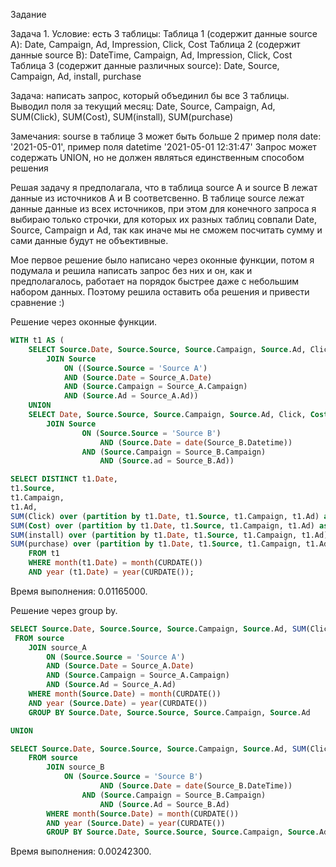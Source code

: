 Задание 

Задача 1.
Условие: есть 3 таблицы:
Таблица 1 (содержит данные source A):
Date, Campaign, Ad, Impression, Click, Cost
Таблица 2 (содержит данные source B):
DateTime, Campaign, Ad, Impression, Click, Cost
Таблица 3 (содержит данные различных source):
Date, Source, Campaign, Ad, install, purchase

Задача: написать запрос, который объединил бы все 3 таблицы. Выводил поля за текущий месяц:
Date, Source, Campaign, Ad, SUM(Click), SUM(Cost), SUM(install), SUM(purchase)

Замечания:
sourse в таблице 3 может быть больше 2
пример поля date: '2021-05-01', пример поля datetime '2021-05-01 12:31:47'
Запрос может содержать UNION, но не должен являться единственным способом решения


Решая задачу я предполагала, что в таблица source A и source B лежат данные из источников А и В соответсвенно. В таблице source лежат данные данные из всех источников, при этом для конечного запроса я выбираю только строчки, для которых их разных таблиц совпали Date, Source, Campaign и Ad, так как иначе мы не сможем посчитать сумму и сами данные будут не объективные.

Мое первое решение было написано через оконные функции, потом я подумала и решила написать запрос без них и он, как и предполагалось, работает на порядок быстрее даже с небольшим набором данных. Поэтому решила оставить оба решения и привести сравнение :) 

Решение через оконные функции.

```SQL
WITH t1 AS (
	SELECT Source.Date, Source.Source, Source.Campaign, Source.Ad, Click, Cost, install, purchase from Source_A 
		JOIN Source 
			ON ((Source.Source = 'Source A') 
			AND (Source.Date = Source_A.Date) 
			AND (Source.Campaign = Source_A.Campaign) 
			AND (Source.Ad = Source_A.Ad))
	UNION
	SELECT Date, Source.Source, Source.Campaign, Source.Ad, Click, Cost, install, purchase from Source_B 
		JOIN Source
	    		ON (Source.Source = 'Source B') 
            		AND (Source.Date = date(Source_B.Datetime)) 
           		AND (Source.Campaign = Source_B.Campaign) 
            		AND (Source.ad = Source_B.Ad)) 

SELECT DISTINCT t1.Date,
t1.Source,
t1.Campaign,
t1.Ad,
SUM(Click) over (partition by t1.Date, t1.Source, t1.Campaign, t1.Ad) as SUM_Click,
SUM(Cost) over (partition by t1.Date, t1.Source, t1.Campaign, t1.Ad) as SUM_Cost,
SUM(install) over (partition by t1.Date, t1.Source, t1.Campaign, t1.Ad) as SUM_install,
SUM(purchase) over (partition by t1.Date, t1.Source, t1.Campaign, t1.Ad) as SUM_purchase
	FROM t1
	WHERE month(t1.Date) = month(CURDATE()) 
	AND year (t1.Date) = year(CURDATE());
```
Время выполнения: 0.01165000.

Решение через group by.

```SQL
SELECT Source.Date, Source.Source, Source.Campaign, Source.Ad, SUM(Click), SUM(Cost), SUM(install), SUM(purchase)
 FROM source
	JOIN source_A 
		ON (Source.Source = 'Source A') 
		AND (Source.Date = Source_A.Date) 
		AND (Source.Campaign = Source_A.Campaign) 
		AND (Source.Ad = Source_A.Ad)
	WHERE month(Source.Date) = month(CURDATE()) 
	AND year (Source.Date) = year(CURDATE())
	GROUP BY Source.Date, Source.Source, Source.Campaign, Source.Ad

UNION

SELECT Source.Date, Source.Source, Source.Campaign, Source.Ad, SUM(Click), SUM(Cost), SUM(install), SUM(purchase)
	FROM source
		JOIN source_B 
			ON (Source.Source = 'Source B') 
            		AND (Source.Date = date(Source_B.DateTime)) 
           		AND (Source.Campaign = Source_B.Campaign) 
            		AND (Source.Ad = Source_B.Ad)
		WHERE month(Source.Date) = month(CURDATE()) 
		AND year (Source.Date) = year(CURDATE())
		GROUP BY Source.Date, Source.Source, Source.Campaign, Source.Ad;
```

Время выполнения: 0.00242300.
    
